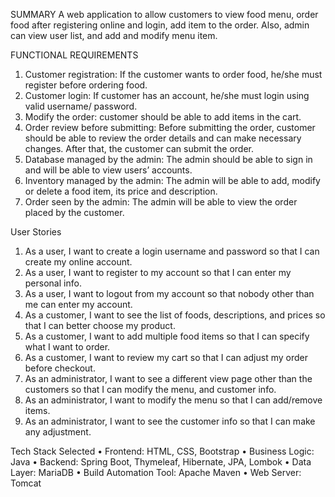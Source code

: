 SUMMARY
A web application to allow customers to view food menu, order food after registering online and login, add item to the order. Also, admin can view user list, and add and modify menu item.

FUNCTIONAL REQUIREMENTS
1.	Customer registration: If the customer wants to order food, he/she must register before ordering food. 
2.	Customer login: If customer has an account, he/she must login using valid username/ password.
3.	Modify the order: customer should be able to add items in the cart. 
4.	Order review before submitting: Before submitting the order, customer should be able to review the order details and can make necessary changes. After that, the customer can submit the order.
5.	Database managed by the admin: The admin should be able to sign in and will be able to view users’ accounts.
6.	Inventory managed by the admin: The admin will be able to add, modify or delete a food item, its price and description. 
7.	Order seen by the admin: The admin will be able to view the order placed by the customer. 


User Stories
1.	As a user, I want to create a login username and password so that I can create my online account.
2.	As a user, I want to register to my account so that I can enter my personal info.
3.	As a user, I want to logout from my account so that nobody other than me can enter my account.
4.	As a customer, I want to see the list of foods, descriptions, and prices so that I can better choose my product.
5.	As a customer, I want to add multiple food items so that I can specify what I want to order. 
6.	As a customer, I want to review my cart so that I can adjust my order before checkout.
7.	As an administrator, I want to see a different view page other than the customers so that I can modify the menu, and customer info. 
8.	As an administrator, I want to modify the menu so that I can add/remove items. 
9.	As an administrator, I want to see the customer info so that I can make any adjustment. 


Tech Stack Selected
•	Frontend: HTML, CSS, Bootstrap
•	Business Logic: Java
•	Backend: Spring Boot, Thymeleaf, Hibernate, JPA, Lombok
•	Data Layer: MariaDB
•	Build Automation Tool: Apache Maven
•	Web Server: Tomcat